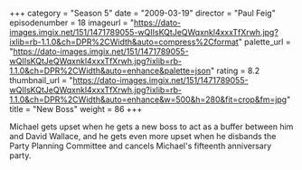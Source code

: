 +++
category = "Season 5"
date = "2009-03-19"
director = "Paul Feig"
episodenumber = 18
imageurl = "https://dato-images.imgix.net/151/1471789055-wQIIsKQtJeQWqxnkl4xxxTfXrwh.jpg?ixlib=rb-1.1.0&ch=DPR%2CWidth&auto=compress%2Cformat"
palette_url = "https://dato-images.imgix.net/151/1471789055-wQIIsKQtJeQWqxnkl4xxxTfXrwh.jpg?ixlib=rb-1.1.0&ch=DPR%2CWidth&auto=enhance&palette=json"
rating = 8.2
thumbnail_url = "https://dato-images.imgix.net/151/1471789055-wQIIsKQtJeQWqxnkl4xxxTfXrwh.jpg?ixlib=rb-1.1.0&ch=DPR%2CWidth&auto=enhance&w=500&h=280&fit=crop&fm=jpg"
title = "New Boss"
weight = 86
+++

Michael gets upset when he gets a new boss to act as a buffer between him and David Wallace, and he gets even more upset when he disbands the Party Planning Committee and cancels Michael's fifteenth anniversary party.